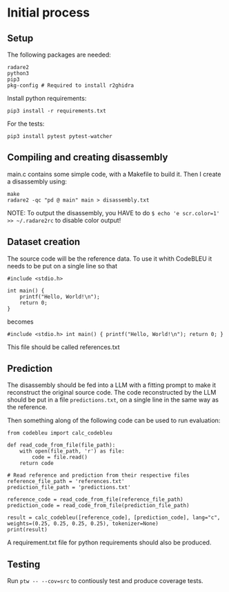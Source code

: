 # Initial process

## Setup

The following packages are needed:
```
radare2
python3
pip3
pkg-config # Required to install r2ghidra
```

Install python requirements:
```
pip3 install -r requirements.txt
```

For the tests:
```
pip3 install pytest pytest-watcher
```

## Compiling and creating disassembly

main.c contains some simple code, with a Makefile to build it. Then I create a disassembly using:

```
make
radare2 -qc "pd @ main" main > disassembly.txt
```

NOTE: To output the disassembly, you HAVE to do `$ echo 'e scr.color=1' >> ~/.radare2rc` to disable color output!

## Dataset creation

The source code will be the reference data. To use it whith CodeBLEU it needs to be put on a single line so that
```
#include <stdio.h>

int main() {
    printf("Hello, World!\n");
    return 0;
}
```
becomes
```
#include <stdio.h> int main() { printf("Hello, World!\n"); return 0; }
```
This file should be called references.txt

## Prediction

The disassembly should be fed into a LLM with a fitting prompt to make it reconstruct the original source code. The code reconstructed by the LLM should be put in a file `predictions.txt`, on a single line in the same way as the reference.


Then something along of the following code can be used to run evaluation:
```
from codebleu import calc_codebleu

def read_code_from_file(file_path):
    with open(file_path, 'r') as file:
        code = file.read()
    return code

# Read reference and prediction from their respective files
reference_file_path = 'references.txt'
prediction_file_path = 'predictions.txt'

reference_code = read_code_from_file(reference_file_path)
prediction_code = read_code_from_file(prediction_file_path)

result = calc_codebleu([reference_code], [prediction_code], lang="c", weights=(0.25, 0.25, 0.25, 0.25), tokenizer=None)
print(result)
```

A requirement.txt file for python requirements should also be produced.

## Testing

Run `ptw -- --cov=src` to contiously test and produce coverage tests.
